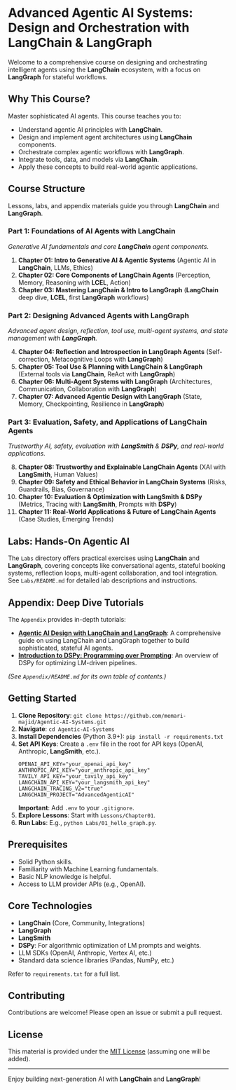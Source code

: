 # Advanced Agentic AI Systems: Design and Orchestration with LangChain & LangGraph

Welcome to a comprehensive course on designing and orchestrating intelligent agents using the **LangChain** ecosystem, with a focus on **LangGraph** for stateful workflows.

## Why This Course?

Master sophisticated AI agents. This course teaches you to:
- Understand agentic AI principles with **LangChain**.
- Design and implement agent architectures using **LangChain** components.
- Orchestrate complex agentic workflows with **LangGraph**.
- Integrate tools, data, and models via **LangChain**.
- Apply these concepts to build real-world agentic applications.

## Course Structure

Lessons, labs, and appendix materials guide you through **LangChain** and **LangGraph**.

### Part 1: Foundations of AI Agents with LangChain
*Generative AI fundamentals and core **LangChain** agent components.*

1.  **Chapter 01: Intro to Generative AI & Agentic Systems** (Agentic AI in **LangChain**, LLMs, Ethics)
2.  **Chapter 02: Core Components of LangChain Agents** (Perception, Memory, Reasoning with **LCEL**, Action)
3.  **Chapter 03: Mastering LangChain & Intro to LangGraph** (**LangChain** deep dive, **LCEL**, first **LangGraph** workflows)

### Part 2: Designing Advanced Agents with LangGraph
*Advanced agent design, reflection, tool use, multi-agent systems, and state management with **LangGraph**.*

4.  **Chapter 04: Reflection and Introspection in LangGraph Agents** (Self-correction, Metacognitive Loops with **LangGraph**)
5.  **Chapter 05: Tool Use & Planning with LangChain & LangGraph** (External tools via **LangChain**, ReAct with **LangGraph**)
6.  **Chapter 06: Multi-Agent Systems with LangGraph** (Architectures, Communication, Collaboration with **LangGraph**)
7.  **Chapter 07: Advanced Agentic Design with LangGraph** (State, Memory, Checkpointing, Resilience in **LangGraph**)

### Part 3: Evaluation, Safety, and Applications of LangChain Agents
*Trustworthy AI, safety, evaluation with **LangSmith** & **DSPy**, and real-world applications.*

8.  **Chapter 08: Trustworthy and Explainable LangChain Agents** (XAI with **LangSmith**, Human Values)
9.  **Chapter 09: Safety and Ethical Behavior in LangChain Systems** (Risks, Guardrails, Bias, Governance)
10. **Chapter 10: Evaluation & Optimization with LangSmith & DSPy** (Metrics, Tracing with **LangSmith**, Prompts with **DSPy**)
11. **Chapter 11: Real-World Applications & Future of LangChain Agents** (Case Studies, Emerging Trends)

## Labs: Hands-On Agentic AI

The `Labs` directory offers practical exercises using **LangChain** and **LangGraph**, covering concepts like conversational agents, stateful booking systems, reflection loops, multi-agent collaboration, and tool integration. See `Labs/README.md` for detailed lab descriptions and instructions.

## Appendix: Deep Dive Tutorials

The `Appendix` provides in-depth tutorials:

-   **[Agentic AI Design with LangChain and LangGraph](Appendix/Agentic_AI_Design_Tutorial.md)**: A comprehensive guide on using LangChain and LangGraph together to build sophisticated, stateful AI agents.
-   **[Introduction to DSPy: Programming over Prompting](Appendix/DSPy_Introduction.md)**: An overview of DSPy for optimizing LM-driven pipelines.

*(See `Appendix/README.md` for its own table of contents.)*

## Getting Started

1.  **Clone Repository**: `git clone https://github.com/memari-majid/Agentic-AI-Systems.git`
2.  **Navigate**: `cd Agentic-AI-Systems`
3.  **Install Dependencies** (Python 3.9+): `pip install -r requirements.txt`
4.  **Set API Keys**: Create a `.env` file in the root for API keys (OpenAI, Anthropic, **LangSmith**, etc.).
    ```env
    OPENAI_API_KEY="your_openai_api_key"
    ANTHROPIC_API_KEY="your_anthropic_api_key"
    TAVILY_API_KEY="your_tavily_api_key"
    LANGCHAIN_API_KEY="your_langsmith_api_key"
    LANGCHAIN_TRACING_V2="true"
    LANGCHAIN_PROJECT="AdvancedAgenticAI"
    ```
    **Important**: Add `.env` to your `.gitignore`.
5.  **Explore Lessons**: Start with `Lessons/Chapter01`.
6.  **Run Labs**: E.g., `python Labs/01_hello_graph.py`.

## Prerequisites

-   Solid Python skills.
-   Familiarity with Machine Learning fundamentals.
-   Basic NLP knowledge is helpful.
-   Access to LLM provider APIs (e.g., OpenAI).

## Core Technologies

-   **LangChain** (Core, Community, Integrations)
-   **LangGraph**
-   **LangSmith**
-   **DSPy**: For algorithmic optimization of LM prompts and weights.
-   LLM SDKs (OpenAI, Anthropic, Vertex AI, etc.)
-   Standard data science libraries (Pandas, NumPy, etc.)

Refer to `requirements.txt` for a full list.

## Contributing

Contributions are welcome! Please open an issue or submit a pull request.

## License

This material is provided under the [MIT License](LICENSE.txt) (assuming one will be added).

---

Enjoy building next-generation AI with **LangChain** and **LangGraph**!



